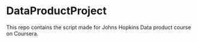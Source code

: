 # DataProductProject
This repo contains the script made for Johns Hopkins Data product course on Coursera.